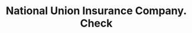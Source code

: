 ---
doi: 10.7916/D8GM9K75
date_other: '1901'
date_other_textual: '1901'
form: printed ephemera
genre:
- Checks (bank checks)
name:
- National Union Insurance Company
object_in_context_url: https://biggert.cul.columbia.edu/items/view/ave_biggert_00101
subject_hierarchical_geographic:
- Washington, District of Columbia, United States
subject_name:
- National Union Insurance Company
title: National Union Insurance Company. Check
sort_title: National Union Insurance Company. Check
call_number: ave_biggert_00101
coordinates:
- 38.90472222222222,-77.01638888888888
pid: ave_biggert_00101
identifiers: ave_biggert_00101
thumbnail: https://derivativo-3.library.columbia.edu/iiif/2/ldpd:342808/full/!256,256/0/native.jpg
permalink: "/items/ave_biggert_00101/"
layout: iiif-image-page
---